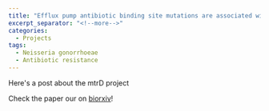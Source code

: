 ```yaml
---
title: "Efflux pump antibiotic binding site mutations are associated with azithromycin nonsusceptibility in clinical *Neisseria gonorrhoeae* isolates"
excerpt_separator: "<!--more-->"
categories:
  - Projects
tags:
  - Neisseria gonorrhoeae
  - Antibiotic resistance
---
```


Here's a post about the mtrD project

Check the paper our on [biorxiv](https://www.biorxiv.org/content/10.1101/2020.06.03.132159v1.full)!

